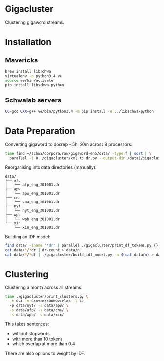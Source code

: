 Gigacluster
===========

Clustering gigaword streams.

Installation
============

Mavericks
---------

```bash
brew install libschwa
virtualenv -p python3.4 ve
source ve/bin/activate
pip install libschwa-python
```

Schwalab servers
----------------

```bash
CC=gcc CXX=g++ ve/bin/python3.4 -m pip install -e ../libschwa-python
```

Data Preparation
================

Converting gigaword to docrep - 5h, 20m across 8 processors:
```bash
time find ~/schwa/corpora/raw/gigaword-en5/data/ -type f | sort | \
  parallel -j 8 ./gigacluster/xml_to_dr.py --output-dir /data1/gigacluster/dr {}
```

Reorganising into data directories (manually):
```
data/
├── afp
│   └── afp_eng_201001.dr
├── apw
│   └── apw_eng_201001.dr
├── cna
│   └── cna_eng_201001.dr
├── nyt
│   └── nyt_eng_201001.dr
├── wpb
│   └── wpb_eng_201001.dr
└── xin
    └── xin_eng_201001.dr
```

Building an IDF model:
```bash
find data/ -iname '*dr' | parallel ./gigacluster/print_df_tokens.py {} ">" {.}.df
cat data/*/*dr | dr-count > data/n
cat data/*/*df | ./gigacluster/build_idf_model.py -n $(cat data/n) > data/idf.txt
```

Clustering
==========

Clustering a month across all streams:
```bash
time ./gigacluster/print_clusters.py \
  -t 0.4 -m SentenceBOWOverlap -l 10
  -p data/nyt/ -s data/apw/ \
  -s data/afp/ -s data/cna/ \
  -s data/wpb/ -s data/xin/
```

This takes sentences:
* without stopwords
* with more than 10 tokens
* which overlap at more than 0.4

There are also options to weight by IDF.
